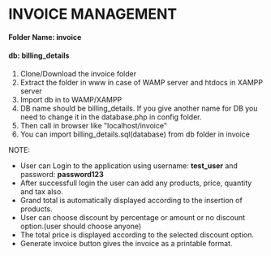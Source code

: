 # INVOICE MANAGEMENT
#### Folder Name: invoice

#### db: billing_details
1. Clone/Download the invoice folder
2. Extract the folder in www in case of WAMP server and htdocs in XAMPP server
3. Import db in to WAMP/XAMPP
4. DB name should be billing_details. If you give another name for DB you need to change it in the database.php in config folder.
5. Then call in browser like "localhost/invoice"
6. You can import billing_details.sql(database) from db folder in invoice



NOTE:
- User can Login to the application using username: **test_user** and
password: **password123**
- After successfull login the user can add any products, price, quantity and tax also.
- Grand total is automatically  displayed according to the insertion of products.
- User can choose discount by percentage or amount or no discount option.(user should choose anyone)
- The total price is displayed according to the selected discount option.
- Generate invoice button gives the invoice as a printable format.


